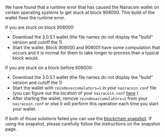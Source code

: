We have found that a runtime error that has caused the Nairacoin wallet on certain operating systems to get stuck at block 908000. This build of the wallet fixes the runtime error.

If you are stuck on block 908000:
- Download the 3.0.5.1 wallet (the file names do not display the "build" version and cutoff the 1)
- Start the wallet. Block 908000 and 908001 have some computation that occurs and it is normal for them to take longer to process than a typical block would.

If you are stuck on a block before 908000:
- Download the 3.0.5.1 wallet (the file names do not display the "build" version and cutoff the 1)
- Start the wallet with `reindexaccumulators=1` in your `nairacoin.conf` file (you can figure out the location of your `nairacoin.conf` [here](https://nairacoin.freshdesk.com/support/solutions/articles/30000004664-where-are-my-wallet-dat-blockchain-and-configuration-conf-files-located-) )
- After starting the wallet, remove `reindexaccumulators=1` from your `nairacoin.conf` or else it will perform this operation each time you start your wallet.

If both of those solutions failed you can use the [blockchain snapshot](http://178.254.23.111/~pub/Nairacoin/Daily-Snapshots-Html/Nairacoin-Daily-Snapshots.html). If using the snapshot, please carefully follow the instructions on the snapshot page.